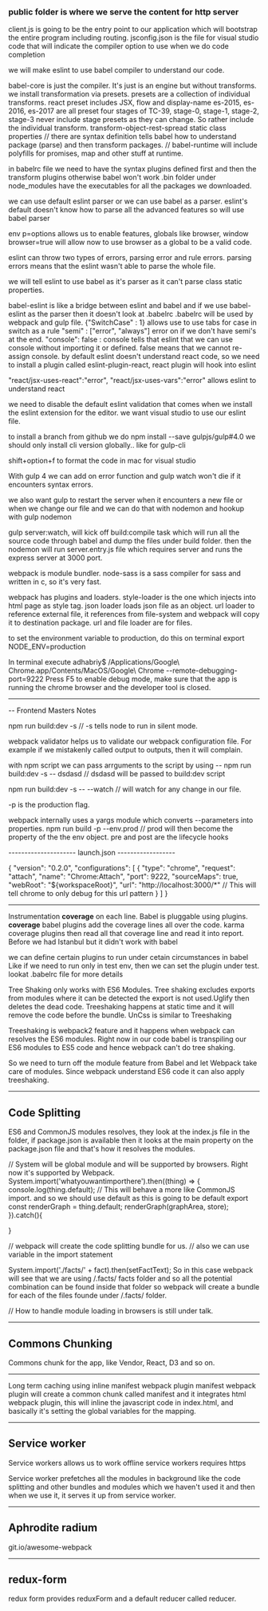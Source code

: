 ### public folder is where we serve the content for http server

client.js is going to be the entry point to our application which will bootstrap the entire program including routing.
jsconfig.json is the file for visual studio code that will indicate the compiler option to use when we do code completion

we will make eslint to use babel compiler to understand our code. 

babel-core is just the compiler.  It's just is an engine but without transforms. 
we install transformation via presets. 
presets are a collection of individual transforms. 
react preset includes JSX, flow and display-name
es-2015, es-2016, es-2017 are all preset
four stages of TC-39, stage-0, stage-1, stage-2, stage-3
never include stage presets as they can change. So rather include the individual transform. 
transform-object-rest-spread
static class properties 
// there are syntax definition tells babel how to understand package (parse) and then transform packages. 
// babel-runtime will include polyfills for promises, map and other stuff at runtime.

 in babelrc file we need to have the syntax plugins defined first and then the transform plugins otherwise babel won't work 
.bin folder under node_modules have the executables for all the packages we downloaded. 

we can use default eslint parser or we can use babel as a parser. eslint's default doesn't know how to parse all the advanced features so will use babel parser

env p=options allows us to enable features, globals like browser, window
browser=true will allow now to use browser as a global to be a valid code.

eslint can throw two types of errors, parsing error and rule errors. parsing errors means that the eslint wasn't able to parse the whole file.

we will tell eslint to use babel as it's parser as it can't parse class static properties. 

babel-eslint is like a bridge between eslint and babel and if we use babel-eslint as the parser then it doesn't look at .babelrc
.babelrc will be used by webpack and gulp file.
 {"SwitchCase" : 1} allows use to use tabs for case in switch as a rule
 "semi" : ["error", "always"] error on if we don't have semi's at the end.
  "console": false : console tells that eslint that we can use console without importing it or defined. false means that we cannot re-assign console.
  by default eslint doesn't understand react code, so we need to install a plugin called eslint-plugin-react, react plugin will hook into eslint

"react/jsx-uses-react":"error",
"react/jsx-uses-vars":"error"
allows eslint to understand react

we need to disable the default eslint validation that comes when we install the eslint extension for the editor. 
we want visual studio to use our eslint file.

to install a branch from github we do 
npm install --save gulpjs/gulp#4.0
we should only install cli version globally.. like for gulp-cli

shift+option+f to format the code in mac for visual studio

With gulp 4 we can add on error function and gulp watch won't die if it encounters syntax errors.

we also want gulp to restart the server when it encounters a new file or when we change our file and we can do that with nodemon and hookup with gulp nodemon

gulp server:watch, will kick off build:compile task which will run all the source code through babel and dump the files under build folder. 
then the nodemon will run server.entry.js file which requires server and runs the express server at 3000 port.

webpack is module bundler. 
node-sass is a sass compiler for sass and written in c, so it's very fast.

webpack has plugins and loaders. 
style-loader is the one which  injects into html page as style tag.
json loader loads json file as an object.
url loader to reference external file, it references from file-system and webpack will copy it to destination package.
url and file loader are for files.

to set the environment variable to production, do this on terminal export NODE_ENV=production

In terminal execute adhabriy$ 
/Applications/Google\ Chrome.app/Contents/MacOS/Google\ Chrome --remote-debugging-port=9222
Press F5 to enable debug mode, make sure that the app is running the chrome browser and the developer tool is closed.

------------------------------------------------------
-- Frontend Masters Notes 

npm run build:dev -s 
// -s tells node to run in silent mode.

webpack validator helps us to validate our webpack configuration file. For example if we mistakenly called output to outputs, then it will complain.

with npm script we can pass arrguments to the script by using -- 
npm run build:dev -s -- dsdasd  // dsdasd will be passed to build:dev script

npm run build:dev -s -- --watch // will watch for any change in our file.

-p is the production flag.

webpack internally uses a yargs module which converts --parameters into properties.
npm run build -p --env.prod // prod will then become the property of the the env object.
pre and post are the lifecycle hooks 



--------------------- launch.json ------------------

{
    "version": "0.2.0",
    "configurations": [
        {
            "type": "chrome",
            "request": "attach",
            "name": "Chrome:Attach",
            "port": 9222,
            "sourceMaps": true,
            "webRoot": "${workspaceRoot}",
            "url": "http://localhost:3000/*" // This will tell chrome to only debug for this url pattern
        }
    ]
}

--------------------------------------------


Instrumentation __coverage__ on each line.
Babel is pluggable using plugins.
__coverage__ babel plugins add the coverage lines all over the code. 
karma coverage plugins then read all that coverage line and read it into report.
Before we had Istanbul but it didn't work with babel

we can define certain plugins to run under cetain circumstances in babel
Like if we need to run only in test env, then we can set the plugin under test. lookat .babelrc file for more details

Tree Shaking only works with ES6 Modules.
Tree shaking excludes exports from modules where it can be detected the export is not used.Uglify  then deletes the dead code.
Treeshaking happens at static time and it will remove the code before the bundle.
UnCss is similar to Treeshaking 

Treeshaking is webpack2 feature and it happens when webpack can resolves the ES6 modules. Right now in our code babel is transpiling our ES6 modules to 
ES5 code and hence webpack can't do tree shaking. 

So we need to turn off the module feature from Babel and let Webpack take care of modules. Since webpack understand ES6 code it can also apply treeshaking.

---------------------------------------
Code Splitting
----------------------------------------

ES6 and CommonJS modules resolves, they look at the index.js file in the folder, if package.json is available then it looks at the main property on the 
package.json file and that's how it resolves the modules.

// System will be global module and will be supported by browsers. Right now it's supported by Webpack.
System.import('whatyouwantimporthere').then((thing) => {
    console.log(thing.default); // This will behave a more like CommonJS import. and so we should use default as this is going to be default export
    const renderGraph = thing.default;
    renderGraph(graphArea, store);
}).catch(){

}

// webpack will create the code splitting bundle for us. 
// also we can use variable in the import statement 


System.import('./facts/' + fact).then(setFactText);
So in this case webpack will see that we are using /.facts/ facts folder and so all the potential combination can be found inside that folder
so webpack will create a bundle for each of the files founde under /.facts/ folder.

// How to handle module loading in browsers is still under talk.

-----------------------
Commons Chunking 
-----------------------

Commons chunk for the app, like Vendor, React, D3 and so on.


------------------------------
Long term caching using inline manifest webpack plugin
manifest webpack plugin will create a common chunk called manifest and it integrates html webpack plugin, this will inline the javascript code in 
index.html, and basically it's setting the global variables for the mapping.

-----------------------
Service worker 
-----------------------

Service workers allows us to work offline
service workers requires https

Service worker prefetches all the modules in background like the code splitting and other bundles and modules which we haven't used it 
and then when we use it, it serves it up from service worker.


---------------------------------
Aphrodite
radium
 --------------------------------


 git.io/awesome-webpack

---------------------------------
redux-form
 --------------------------------

 redux form provides reduxForm and a default reducer called reducer.
 



